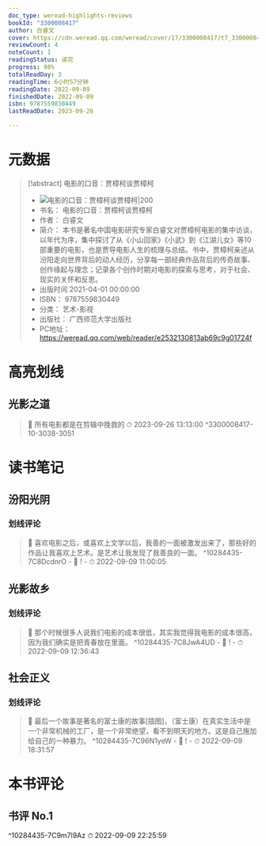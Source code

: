 ```yaml
---
doc_type: weread-highlights-reviews
bookId: "3300008417"
author: 白睿文
cover: https://cdn.weread.qq.com/weread/cover/17/3300008417/t7_3300008417.jpg
reviewCount: 4
noteCount: 1
readingStatus: 读完
progress: 98%
totalReadDay: 3
readingTime: 6小时57分钟
readingDate: 2022-09-09
finishedDate: 2022-09-09
isbn: 9787559830449
lastReadDate: 2023-09-26

---
```

# 元数据
> [!abstract] 电影的口音：贾樟柯谈贾樟柯
> - ![ 电影的口音：贾樟柯谈贾樟柯|200](https://cdn.weread.qq.com/weread/cover/17/3300008417/t7_3300008417.jpg)
> - 书名： 电影的口音：贾樟柯谈贾樟柯
> - 作者： 白睿文
> - 简介： 本书是著名中国电影研究专家白睿文对贾樟柯电影的集中访谈，以年代为序，集中探讨了从《小山回家》《小武》到《江湖儿女》等10部重要的电影，也是贾导电影人生的梳理与总结。书中，贾樟柯亲述从汾阳走向世界背后的动人经历，分享每一部经典作品背后的传奇故事、创作缘起与理念；记录各个创作时期对电影的探索与思考，对于社会、现实的关怀和反思。
> - 出版时间 2021-04-01 00:00:00
> - ISBN： 9787559830449
> - 分类： 艺术-影视
> - 出版社： 广西师范大学出版社
> - PC地址：https://weread.qq.com/web/reader/e2532130813ab69c9g01724f

# 高亮划线

## 光影之道

> 📌 所有电影都是在剪辑中挽救的 
> ⏱ 2023-09-26 13:13:00 ^3300008417-10-3038-3051

# 读书笔记

## 汾阳光阴

### 划线评论
> 📌 喜欢电影之后，或喜欢上文学以后，我善的一面被激发出来了，那些好的作品让我喜欢上艺术。是艺术让我发现了我善良的一面。  ^10284435-7C8DcdnrO
    - 💭 !
    - ⏱ 2022-09-09 11:00:05
   
## 光影故乡

### 划线评论
> 📌 那个时候很多人说我们电影的成本很低，其实我觉得我电影的成本很高，因为我们确实是把青春放在里面。  ^10284435-7C8JwA4UD
    - 💭 !
    - ⏱ 2022-09-09 12:36:43
   
## 社会正义

### 划线评论
> 📌 最后一个故事是著名的富士康的故事[插图]，（富士康）在真实生活中是一个非常机械的工厂，是一个非常绝望，看不到明天的地方。这是自己施加给自己的一种暴力。  ^10284435-7C96N1yeW
    - 💭 !
    - ⏱ 2022-09-09 18:31:57
   
# 本书评论

## 书评 No.1 
 ^10284435-7C9m7l9Az
⏱ 2022-09-09 22:25:59
